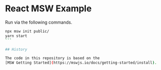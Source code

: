 # React MSW Example

Run via the following commands.

````bash
npx msw init public/
yarn start
```

## History

The code in this repository is based on the
[MSW Getting Started](https://mswjs.io/docs/getting-started/install).
````
